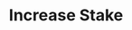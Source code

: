 ---
title: Increase Stake
sidebar_position: 3
slug: /user/increase-stake
description: 'How to stake LSK tokens to receive staking rewards.'
keywords:
  [
    'Lisk',
    'Lisk staking',
    'staking LSK',
    'staking rewards',
    'Lisk rewards',
    'earn LSK',
    'earn Lisk',
  ]
---